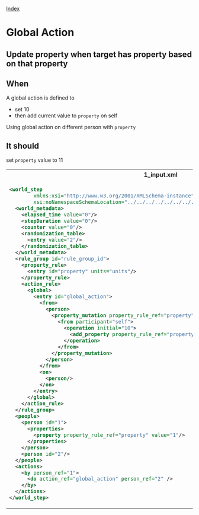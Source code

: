 [Index](./index.md)
# Global Action
## Update property when target has property based on that property
## When
A global action is defined to
  - set 10
  - then add current value
to `property` on self

Using global action on different person with `property`

## It should
set `property` value to 11
<table>
<tr>
<th>1_input.xml</th>
<th>2_expected.xml</th>
</tr>
<tr>
<td style="vertical-align:top">
  
```xml
<world_step
        xmlns:xsi="http://www.w3.org/2001/XMLSchema-instance"
        xsi:noNamespaceSchemaLocation="../../../../../../../../../../../../../../../world_step.xsd">
  <world_metadata>
    <elapsed_time value="0"/>
    <stepDuration value="0"/>
    <counter value="0"/>
    <randomization_table>
      <entry value="2"/>
    </randomization_table>
  </world_metadata>
  <rule_group id="rule_group_id">
    <property_rule>
      <entry id="property" units="units"/>
    </property_rule>
    <action_rule>
      <global>
        <entry id="global_action">
          <from>
            <person>
              <property_mutation property_rule_ref="property">
                <from participant="self">
                  <operation initial="10">
                    <add_property property_rule_ref="property"/>
                  </operation>
                </from>
              </property_mutation>
            </person>
          </from>
          <on>
            <person/>
          </on>
        </entry>
      </global>
    </action_rule>
  </rule_group>
  <people>
    <person id="1">
      <properties>
        <property property_rule_ref="property" value="1"/>
      </properties>
    </person>
    <person id="2"/>
  </people>
  <actions>
    <by person_ref="1">
      <do action_ref="global_action" person_ref="2" />
    </by>
  </actions>
</world_step>
```
  
</td>
<td style="vertical-align:top">

```xml
<world_step
        xmlns:xsi="http://www.w3.org/2001/XMLSchema-instance"
        xsi:noNamespaceSchemaLocation="../../../../../../../../../../../../../../../world_step.xsd">
  <world_metadata>
    <elapsed_time value="0"/>
    <stepDuration value="0"/>
    <counter value="0"/>
    <randomization_table>
      <entry value="2"/>
    </randomization_table>
  </world_metadata>
  <rule_group id="rule_group_id">
    <property_rule>
      <entry id="property" units="units"/>
    </property_rule>
    <action_rule>
      <global>
        <entry id="global_action">
          <from>
            <person>
              <property_mutation property_rule_ref="property">
                <from participant="self">
                  <operation initial="10">
                    <add_property property_rule_ref="property"/>
                  </operation>
                </from>
              </property_mutation>
            </person>
          </from>
          <on>
            <person/>
          </on>
        </entry>
      </global>
    </action_rule>
  </rule_group>
  <people>
    <person id="1">
      <properties>
        <property property_rule_ref="property" value="11"/>
      </properties>
      <classifications/>
    </person>
    <person id="2">
      <classifications/>
    </person>
  </people>
  <actions/>
</world_step>
```

</td>
</tr>
</table>
